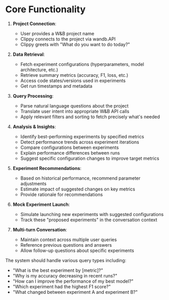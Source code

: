 # Core Functionality

1. **Project Connection**:
   - User provides a W&B project name
   - Clippy connects to the project via wandb.API
   - Clippy greets with "What do you want to do today?"

2. **Data Retrieval**:
   - Fetch experiment configurations (hyperparameters, model architecture, etc.)
   - Retrieve summary metrics (accuracy, F1, loss, etc.)
   - Access code states/versions used in experiments
   - Get run timestamps and metadata

3. **Query Processing**:
   - Parse natural language questions about the project
   - Translate user intent into appropriate W&B API calls
   - Apply relevant filters and sorting to fetch precisely what's needed

4. **Analysis & Insights**:
   - Identify best-performing experiments by specified metrics
   - Detect performance trends across experiment iterations
   - Compare configurations between experiments
   - Explain performance differences between runs
   - Suggest specific configuration changes to improve target metrics

5. **Experiment Recommendations**:
   - Based on historical performance, recommend parameter adjustments
   - Estimate impact of suggested changes on key metrics
   - Provide rationale for recommendations

6. **Mock Experiment Launch**:
   - Simulate launching new experiments with suggested configurations
   - Track these "proposed experiments" in the conversation context

7. **Multi-turn Conversation**:
   - Maintain context across multiple user queries
   - Reference previous questions and answers
   - Allow follow-up questions about specific experiments

The system should handle various query types including:
- "What is the best experiment by [metric]?"
- "Why is my accuracy decreasing in recent runs?"
- "How can I improve the performance of my best model?"
- "Which experiment had the highest F1 score?"
- "What changed between experiment A and experiment B?"